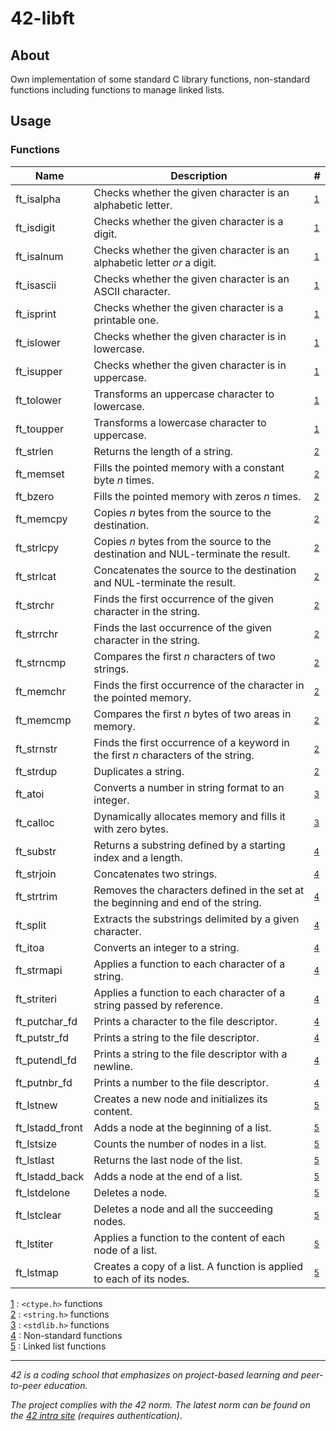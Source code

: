 # 42-libft

## About
Own implementation of some standard C library functions, non-standard functions including functions to manage linked lists.

<!--
## Getting started
### Prerequisites
### Installation
-->


## Usage

### Functions

|Name|Description|#|
|---|---|---|
|ft_isalpha|Checks whether the given character is an alphabetic letter.|<sup>[1](#ctype)</sup>|
|ft_isdigit|Checks whether the given character is a digit.|<sup>[1](#ctype)</sup>|
|ft_isalnum|Checks whether the given character is an alphabetic letter *or* a digit.|<sup>[1](#ctype)</sup>|
|ft_isascii|Checks whether the given character is an ASCII character.|<sup>[1](#ctype)</sup>|
|ft_isprint|Checks whether the given character is a printable one.|<sup>[1](#ctype)</sup>|
|ft_islower|Checks whether the given character is in lowercase.|<sup>[1](#ctype)</sup>|
|ft_isupper|Checks whether the given character is in uppercase.|<sup>[1](#ctype)</sup>|
|ft_tolower|Transforms an uppercase character to lowercase.|<sup>[1](#ctype)</sup>|
|ft_toupper|Transforms a lowercase character to uppercase.|<sup>[1](#ctype)</sup>|
|ft_strlen|Returns the length of a string.|<sup>[2](#string)</sup>|
|ft_memset|Fills the pointed memory with a constant byte *n* times.|<sup>[2](#string)</sup>|
|ft_bzero|Fills the pointed memory with zeros *n* times.|<sup>[2](#string)</sup>|
|ft_memcpy|Copies *n* bytes from the source to the destination.|<sup>[2](#string)</sup>|
|ft_strlcpy|Copies *n* bytes from the source to the destination and NUL-terminate the result.|<sup>[2](#string)</sup>|
|ft_strlcat|Concatenates the source to the destination and NUL-terminate the result.|<sup>[2](#string)</sup>|
|ft_strchr|Finds the first occurrence of the given character in the string.|<sup>[2](#string)</sup>|
|ft_strrchr|Finds the last occurrence of the given character in the string.|<sup>[2](#string)</sup>|
|ft_strncmp|Compares the first *n* characters of two strings.|<sup>[2](#string)</sup>|
|ft_memchr|Finds the first occurrence of the character in the pointed memory.|<sup>[2](#string)</sup>|
|ft_memcmp|Compares the first *n* bytes of two areas in memory.|<sup>[2](#string)</sup>|
|ft_strnstr|Finds the first occurrence of a keyword in the first *n* characters of the string.|<sup>[2](#string)</sup>|
|ft_strdup|Duplicates a string.|<sup>[2](#string)</sup>|
|ft_atoi|Converts a number in string format to an integer.|<sup>[3](#stdlib)</sup>|
|ft_calloc|Dynamically allocates memory and fills it with zero bytes.|<sup>[3](#stdlib)</sup>|
|ft_substr|Returns a substring defined by a starting index and a length.|<sup>[4](#non-standard)</sup>|
|ft_strjoin|Concatenates two strings.|<sup>[4](#non-standard)</sup>|
|ft_strtrim|Removes the characters defined in the set at the beginning and end of the string.|<sup>[4](#non-standard)</sup>|
|ft_split|Extracts the substrings delimited by a given character.|<sup>[4](#non-standard)</sup>|
|ft_itoa|Converts an integer to a string.|<sup>[4](#non-standard)</sup>|
|ft_strmapi|Applies a function to each character of a string.|<sup>[4](#non-standard)</sup>|
|ft_striteri|Applies a function to each character of a string passed by reference.|<sup>[4](#non-standard)</sup>|
|ft_putchar_fd|Prints a character to the file descriptor.|<sup>[4](#non-standard)</sup>|
|ft_putstr_fd|Prints a string to the file descriptor.|<sup>[4](#non-standard)</sup>|
|ft_putendl_fd|Prints a string to the file descriptor with a newline.|<sup>[4](#non-standard)</sup>|
|ft_putnbr_fd|Prints a number to the file descriptor.|<sup>[4](#non-standard)</sup>|
|ft_lstnew|Creates a new node and initializes its content.|<sup>[5](#linked-list)</sup>|
|ft_lstadd_front|Adds a node at the beginning of a list.|<sup>[5](#linked-list)</sup>|
|ft_lstsize|Counts the number of nodes in a list.|<sup>[5](#linked-list)</sup>|
|ft_lstlast|Returns the last node of the list.|<sup>[5](#linked-list)</sup>|
|ft_lstadd_back|Adds a node at the end of a list.|<sup>[5](#linked-list)</sup>|
|ft_lstdelone|Deletes a node.|<sup>[5](#linked-list)</sup>|
|ft_lstclear|Deletes a node and all the succeeding nodes.|<sup>[5](#linked-list)</sup>|
|ft_lstiter|Applies a function to the content of each node of a list.|<sup>[5](#linked-list)</sup>|
|ft_lstmap|Creates a copy of a list. A function is applied to each of its nodes.|<sup>[5](#linked-list)</sup>|

[1](#ctype) : `<ctype.h>` functions  
[2](#string) : `<string.h>` functions  
[3](#stdlib) : `<stdlib.h>` functions  
[4](#non-standard) : Non-standard functions  
[5](#linked-list) : Linked list functions  

<!--## Roadmap-->
<!--## Contributing-->
<!--## License-->
<!--## Contact-->
<!--## Aknowledgements-->

---
*42 is a coding school that emphasizes on project-based learning and peer-to-peer education.*

*The project complies with the 42 norm. The latest norm can be found on the [42 intra site](https://meta.intra.42.fr/articles/the-norm-v4) (requires authentication)*.